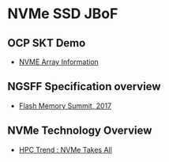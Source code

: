 # NVMe SSD JBoF
## OCP SKT Demo
- [NVME Array Information](https://www.opencompute.org/files/SKT-Shareable-DAS-Pool-by-low-latency-NVMe-Array-FINAL.pdf)

## NGSFF Specification overview
- [Flash Memory Summit, 2017](https://www.flashmemorysummit.com/English/Collaterals/Proceedings/2017/20170810_FC32_Wang.pdf)

## NVMe Technology Overview
- [HPC Trend : NVMe Takes All](http://www.hpcadvisorycouncil.com/events/2018/swiss-workshop/pdf/Weds11April/Ruebensaal_NVMTakesAll_Wed110418.pdf)
